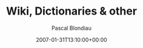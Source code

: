 ---
title: 'Wiki, Dictionaries & other'
posts: 3
hash: 't638'
author: 'Pascal Blondiau'
date: 2007-01-31T13:10:00+00:00
sources:
  - http://forums.tokipona.org/viewtopic.php%3Ft=638.html
---